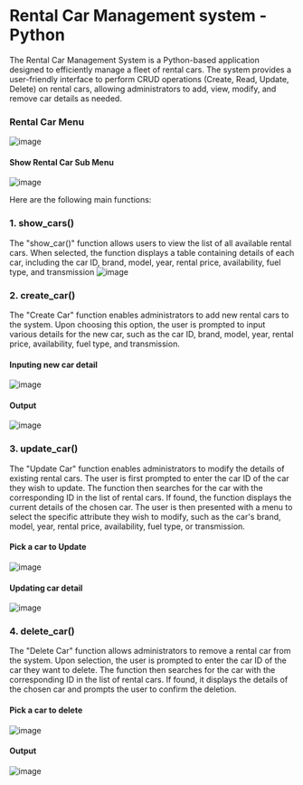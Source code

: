 # Rental Car Management system - Python

The Rental Car Management System is a Python-based application designed to efficiently manage a fleet of rental cars. The system provides a user-friendly interface to perform CRUD operations (Create, Read, Update, Delete) on rental cars, allowing administrators to add, view, modify, and remove car details as needed.

### Rental Car Menu
![image](https://github.com/Chris503g/Rental-Car-Management-system---Python/assets/75570657/023cf3b9-6437-45c4-bbf5-7c62eeafb39f)

#### Show Rental Car Sub Menu
![image](https://github.com/Chris503g/Rental-Car-Management-system---Python/assets/75570657/5e27e09f-03ff-4962-b125-d8d0ae0dc89f)


Here are the following main functions: 
### 1. show_cars()
The "show_car()" function allows users to view the list of all available rental cars. When selected, the function displays a table containing details of each car, including the car ID, brand, model, year, rental price, availability, fuel type, and transmission
![image](https://github.com/Chris503g/Rental-Car-Management-system---Python/assets/75570657/f752a33e-a164-4e85-9ad2-e95693d4e86e)


### 2. create_car()
The "Create Car" function enables administrators to add new rental cars to the system. Upon choosing this option, the user is prompted to input various details for the new car, such as the car ID, brand, model, year, rental price, availability, fuel type, and transmission. 
#### Inputing new car detail
![image](https://github.com/Chris503g/Rental-Car-Management-system---Python/assets/75570657/3fdbeea4-5326-4383-bda8-cf49cde4c689)
#### Output
![image](https://github.com/Chris503g/Rental-Car-Management-system---Python/assets/75570657/321f7a39-27aa-412f-a0a9-a1793895d147)


### 3. update_car()
The "Update Car" function enables administrators to modify the details of existing rental cars. The user is first prompted to enter the car ID of the car they wish to update. The function then searches for the car with the corresponding ID in the list of rental cars. If found, the function displays the current details of the chosen car. The user is then presented with a menu to select the specific attribute they wish to modify, such as the car's brand, model, year, rental price, availability, fuel type, or transmission.
#### Pick a car to Update 
![image](https://github.com/Chris503g/Rental-Car-Management-system---Python/assets/75570657/04de3d1d-f2eb-4641-99b4-27502ed91f22)
#### Updating car detail 
![image](https://github.com/Chris503g/Rental-Car-Management-system---Python/assets/75570657/398a5a3d-bd5f-4f1e-bbd5-617edd975ab3)



### 4. delete_car()
The "Delete Car" function allows administrators to remove a rental car from the system. Upon selection, the user is prompted to enter the car ID of the car they want to delete. The function then searches for the car with the corresponding ID in the list of rental cars. If found, it displays the details of the chosen car and prompts the user to confirm the deletion. 
#### Pick a car to delete
![image](https://github.com/Chris503g/Rental-Car-Management-system---Python/assets/75570657/f4a24d61-9e35-4a22-b68a-0b3e3d991d78)
#### Output 
![image](https://github.com/Chris503g/Rental-Car-Management-system---Python/assets/75570657/5eeda4c8-38ae-43c7-bc73-bc80fa8b498a)

